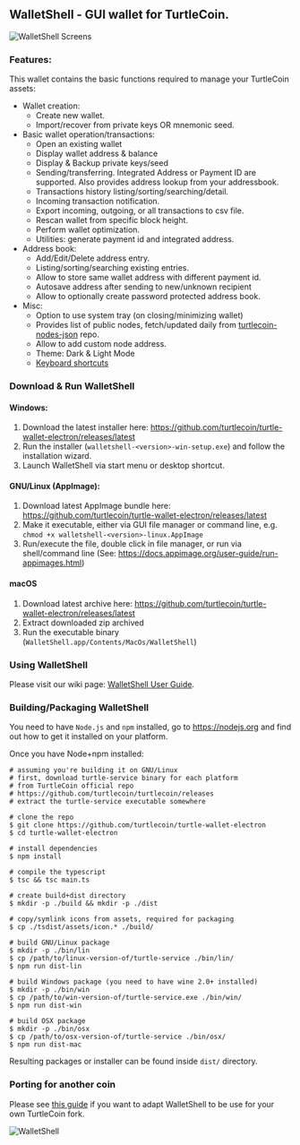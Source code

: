 ## WalletShell - GUI wallet for TurtleCoin.

![WalletShell Screens](https://i.imgur.com/41Ujq0S.gif "WalletShell Screens")

### Features:

This wallet contains the basic functions required to manage your TurtleCoin assets:

* Wallet creation:
  * Create new wallet.
  * Import/recover from private keys OR mnemonic seed.
* Basic wallet operation/transactions:
  * Open an existing  wallet
  * Display wallet address & balance
  * Display & Backup private keys/seed
  * Sending/transferring. Integrated Address or Payment ID are supported. Also provides address lookup from your addressbook.
  * Transactions history listing/sorting/searching/detail.
  * Incoming transaction notification.
  * Export incoming, outgoing, or all transactions to csv file.
  * Rescan wallet from specific block height.
  * Perform wallet optimization.
  * Utilities: generate payment id and integrated address.
* Address book:
  * Add/Edit/Delete address entry.
  * Listing/sorting/searching existing entries.
  * Allow to store same wallet address with different payment id.
  * Autosave address after sending to new/unknown recipient
  * Allow to optionally create password protected address book.
* Misc:
  * Option to use system tray (on closing/minimizing wallet)
  * Provides list of public nodes, fetch/updated daily from [turtlecoin-nodes-json](https://github.com/turtlecoin/turtlecoin-nodes-json) repo.
  * Allow to add custom node address.
  * Theme: Dark & Light Mode
  * [Keyboard shortcuts](docs/shortcut.md)

### Download &amp; Run WalletShell

#### Windows:
1. Download the latest installer here: https://github.com/turtlecoin/turtle-wallet-electron/releases/latest
2. Run the installer (`walletshell-<version>-win-setup.exe`) and follow the installation wizard.
3. Launch WalletShell via start menu or desktop shortcut.

#### GNU/Linux (AppImage):
1. Download latest AppImage bundle here: https://github.com/turtlecoin/turtle-wallet-electron/releases/latest
2. Make it executable, either via GUI file manager or command line, e.g. `chmod +x walletshell-<version>-linux.AppImage`
3. Run/execute the file, double click in file manager, or run via shell/command line (See: https://docs.appimage.org/user-guide/run-appimages.html)

#### macOS
1. Download latest archive here: https://github.com/turtlecoin/turtle-wallet-electron/releases/latest
2. Extract downloaded zip archived
3. Run the executable binary (`WalletShell.app/Contents/MacOs/WalletShell`)

### Using WalletShell
Please visit our wiki page: [WalletShell User Guide](../../wiki).

### Building/Packaging WalletShell
You need to have `Node.js` and `npm` installed, go to https://nodejs.org and find out how to get it installed on your platform.

Once you have Node+npm installed:
```
# assuming you're building it on GNU/Linux
# first, download turtle-service binary for each platform
# from TurtleCoin official repo
# https://github.com/turtlecoin/turtlecoin/releases
# extract the turtle-service executable somewhere

# clone the repo
$ git clone https://github.com/turtlecoin/turtle-wallet-electron
$ cd turtle-wallet-electron

# install dependencies
$ npm install

# compile the typescript
$ tsc && tsc main.ts

# create build+dist directory
$ mkdir -p ./build && mkdir -p ./dist

# copy/symlink icons from assets, required for packaging
$ cp ./tsdist/assets/icon.* ./build/

# build GNU/Linux package
$ mkdir -p ./bin/lin
$ cp /path/to/linux-version-of/turtle-service ./bin/lin/
$ npm run dist-lin

# build Windows package (you need to have wine 2.0+ installed)
$ mkdir -p ./bin/win
$ cp /path/to/win-version-of/turtle-service.exe ./bin/win/
$ npm run dist-win

# build OSX package
$ mkdir -p ./bin/osx
$ cp /path/to/osx-version-of/turtle-service ./bin/osx/
$ npm run dist-mac
```

Resulting packages or installer can be found inside `dist/` directory.

### Porting for another coin
Please see [this guide](docs/porting.md) if you want to adapt WalletShell to be use for your own TurtleCoin fork.

![WalletShell](docs/walletshell.png)
